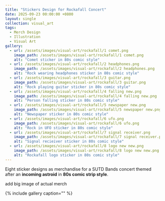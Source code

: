 ```yaml
---
title: "Stickers Design for Rockafall Concert"
date: 2025-09-23 00:00:00 +0800
layout: single
collection: visual_art
tags:
  - Merch Design
  - Illustration
  - Visual Art
gallery:
  - url: /assets/images/visual-art/rockafall/1 comet.png
    image_path: /assets/images/visual-art/rockafall/1 comet.png
    alt: "Comet sticker in 80s comic style"
  - url: /assets/images/visual-art/rockafall/2 headphones.png
    image_path: /assets/images/visual-art/rockafall/2 headphones.png
    alt: "Rock wearing headphones sticker in 80s comic style"
  - url: /assets/images/visual-art/rockafall/3 guitar.png
    image_path: /assets/images/visual-art/rockafall/3 guitar.png
    alt: "Rock playing guitar sticker in 80s comic style"
  - url: /assets/images/visual-art/rockafall/4 falling new.png
    image_path: /assets/images/visual-art/rockafall/4 falling new.png
    alt: "Person falling sticker in 80s comic style"
  - url: /assets/images/visual-art/rockafall/5 newspaper new.png
    image_path: /assets/images/visual-art/rockafall/5 newspaper new.png
    alt: "Newspaper sticker in 80s comic style"
  - url: /assets/images/visual-art/rockafall/6 ufo.png
    image_path: /assets/images/visual-art/rockafall/6 ufo.png
    alt: "Rock in UFO sticker in 80s comic style"
  - url: /assets/images/visual-art/rockafall/7 signal receiver.png
    image_path: /assets/images/visual-art/rockafall/7 signal receiver.png
    alt: "Signal recieiver sticker in 80s comic style"
  - url: /assets/images/visual-art/rockafall/8 logo new new.png
    image_path: /assets/images/visual-art/rockafall/8 logo new new.png
    alt: "Rockafall logo sticker in 80s comic style"
---
```


Eight sticker designs as merchandise for a SUTD Bands concert themed after an **incoming astroid** in **80s comic strip style**.

add big image of actual merch

{% include gallery caption="" %}


